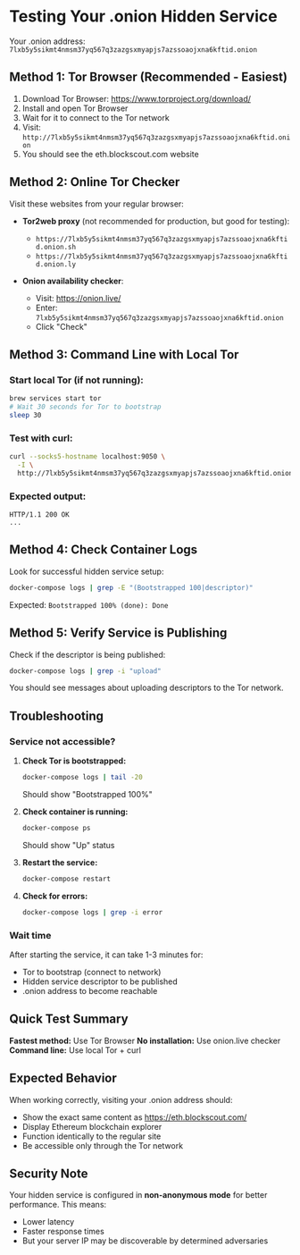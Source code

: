 # Testing Your .onion Hidden Service

Your .onion address: `7lxb5y5sikmt4nmsm37yq567q3zazgsxmyapjs7azssoaojxna6kftid.onion`

## Method 1: Tor Browser (Recommended - Easiest)

1. Download Tor Browser: https://www.torproject.org/download/
2. Install and open Tor Browser
3. Wait for it to connect to the Tor network
4. Visit: `http://7lxb5y5sikmt4nmsm37yq567q3zazgsxmyapjs7azssoaojxna6kftid.onion`
5. You should see the eth.blockscout.com website

## Method 2: Online Tor Checker

Visit these websites from your regular browser:

- **Tor2web proxy** (not recommended for production, but good for testing):
  - `https://7lxb5y5sikmt4nmsm37yq567q3zazgsxmyapjs7azssoaojxna6kftid.onion.sh`
  - `https://7lxb5y5sikmt4nmsm37yq567q3zazgsxmyapjs7azssoaojxna6kftid.onion.ly`

- **Onion availability checker**:
  - Visit: https://onion.live/
  - Enter: `7lxb5y5sikmt4nmsm37yq567q3zazgsxmyapjs7azssoaojxna6kftid.onion`
  - Click "Check"

## Method 3: Command Line with Local Tor

### Start local Tor (if not running):
```bash
brew services start tor
# Wait 30 seconds for Tor to bootstrap
sleep 30
```

### Test with curl:
```bash
curl --socks5-hostname localhost:9050 \
  -I \
  http://7lxb5y5sikmt4nmsm37yq567q3zazgsxmyapjs7azssoaojxna6kftid.onion/
```

### Expected output:
```
HTTP/1.1 200 OK
...
```

## Method 4: Check Container Logs

Look for successful hidden service setup:

```bash
docker-compose logs | grep -E "(Bootstrapped 100|descriptor)"
```

Expected: `Bootstrapped 100% (done): Done`

## Method 5: Verify Service is Publishing

Check if the descriptor is being published:

```bash
docker-compose logs | grep -i "upload"
```

You should see messages about uploading descriptors to the Tor network.

## Troubleshooting

### Service not accessible?

1. **Check Tor is bootstrapped:**
   ```bash
   docker-compose logs | tail -20
   ```
   Should show "Bootstrapped 100%"

2. **Check container is running:**
   ```bash
   docker-compose ps
   ```
   Should show "Up" status

3. **Restart the service:**
   ```bash
   docker-compose restart
   ```

4. **Check for errors:**
   ```bash
   docker-compose logs | grep -i error
   ```

### Wait time
After starting the service, it can take 1-3 minutes for:
- Tor to bootstrap (connect to network)
- Hidden service descriptor to be published
- .onion address to become reachable

## Quick Test Summary

**Fastest method:** Use Tor Browser
**No installation:** Use onion.live checker
**Command line:** Use local Tor + curl

## Expected Behavior

When working correctly, visiting your .onion address should:
- Show the exact same content as https://eth.blockscout.com/
- Display Ethereum blockchain explorer
- Function identically to the regular site
- Be accessible only through the Tor network

## Security Note

Your hidden service is configured in **non-anonymous mode** for better performance. This means:
- Lower latency
- Faster response times
- But your server IP may be discoverable by determined adversaries
